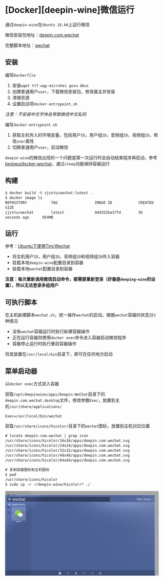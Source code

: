 
# [Docker][deepin-wine]微信运行

通过`deepin-wine`在`Ubuntu 18.04`上运行微信

微信安装包地址：[deepin.com.wechat](https://mirrors.aliyun.com/deepin/pool/non-free/d/deepin.com.wechat/)

完整脚本地址：[wechat](https://github.com/zjZSTU/Containerization-Automation/tree/master/dockerfiles/wechat)

## 安装

编写`Dockerfile`

1. 安装`wget ttf-wqy-microhei gosu dbus`
2. 创建普通用户`user`，下载微信安装包，修改属主并安装
3. 清理资源
4. 设置启动项`docker-entrypoint.sh`

*注意：不安装中文字体会导致微信中文乱码*

编写`docker-entrypoint.sh`

1. 获取主机传入的环境变量，包括用户`ID`，用户组`ID`，音频组`ID`，视频组`ID`，修改`user`属性
2. 切换普通用户`user`，启动微信

`deepin-wine`的微信出现的一个问题是第一次运行时会自动结束程序再启动，参考[bestwu/docker-wechat](https://github.com/bestwu/docker-wechat/blob/master/entrypoint.sh)，通过`sleep`功能保持容器运行

## 构建

```
$ docker build -t zjzstu/wechat:latest .
$ docker image ls
REPOSITORY           TAG                 IMAGE ID            CREATED             SIZE
zjzstu/wechat        latest              9d4352ba37fd        56 seconds ago      954MB
```

## 运行

参考：[Ubuntu下使用Tim/Wechat](https://www.gubeiqing.cn/2018/10/27/docker13/?utm_source=tuicool&utm_medium=referral#安装Docker)

* 将主机用户`ID`，用户组`ID`，音频组`ID`和视频组`ID`传入容器
* 挂载本地`deepin-wine`配置目录到容器
* 挂载本地`wechat`配置目录到容器

**注意：每次重新调用微信启动命令，都需要重新登录（好像是`deeping-wine`的设置），所以无法登录多组用户**

## 可执行脚本

在主机新建脚本`wechat.sh`，统一操作`wechat`的启动。根据`wechat`容器的状态分`3`种情况

* 没有`wechat`容器运行时执行新建容器操作
* 正在运行容器则使用`docker exec`命令进入容器启动微信程序
* 容器停止运行时执行重启容器操作

将其放置在`/usr/local/bin`目录下，即可在任何地方启动

## 菜单启动器

以`docker exec`方式进入容器

获取`/opt/deepinwine/apps/Deepin-WeChat`目录下的`deepin.com.wechat.desktop`文件，修改参数`Exec`，放置到主机`/usr/share/applications/`

```
Exec=/usr/local/bin/wechat
```

获取`/usr/share/icons/hicolor/`目录下的`wechat`图标，放置到主机对应位置

```
# locate deepin.com.wechat | grep icon
/usr/share/icons/hicolor/16x16/apps/deepin.com.wechat.svg
/usr/share/icons/hicolor/24x24/apps/deepin.com.wechat.svg
/usr/share/icons/hicolor/32x32/apps/deepin.com.wechat.svg
/usr/share/icons/hicolor/48x48/apps/deepin.com.wechat.svg
/usr/share/icons/hicolor/64x64/apps/deepin.com.wechat.svg
```

```
# 复制容器图标到主机图标
$ pwd
/usr/share/icons/hicolor
$ sudo cp -r ~/deepin-wine/hicolor/* ./
```

![](./imgs/wechat-starter.png)